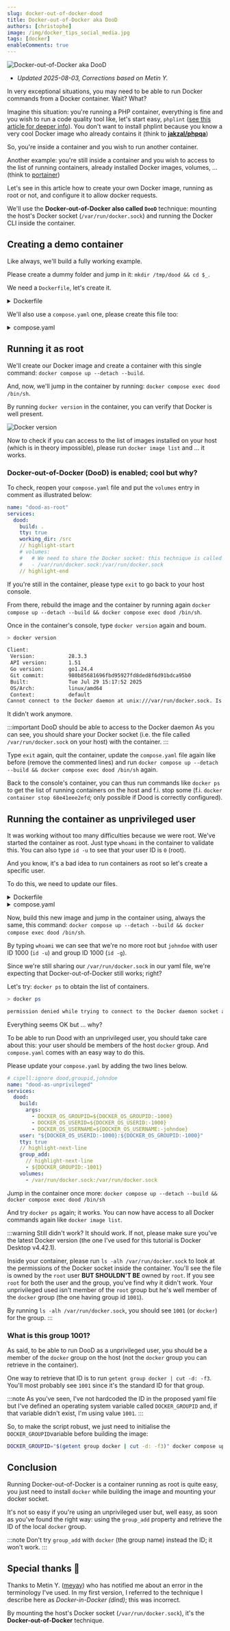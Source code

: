 ```yaml
---
slug: docker-out-of-docker-dood
title: Docker-out-of-Docker aka DooD
authors: [christophe]
image: /img/docker_tips_social_media.jpg
tags: [docker]
enableComments: true
---
```

<!-- cspell:ignore phplint,dind,dood,groupid,johndoe,addgroup,adduser,getent,metin,meyay -->

![Docker-out-of-Docker aka DooD](/img/docker_tips_banner.jpg)

* *Updated 2025-08-03, Corrections based on Metin Y.*

In very exceptional situations, you may need to be able to run Docker commands from a Docker container. Wait? What?

Imagine this situation: you're running a PHP container, everything is fine and you wish to run a code quality tool like, let's start easy, `phplint` ([see this article for deeper info](/blog/php-jakzal-phpqa/#php-parallel-lint)). You don't want to install phplint because you know a very cool Docker image who already contains it (think to **[jakzal/phpqa](https://hub.docker.com/r/jakzal/phpqa)**)

So, you're inside a container and you wish to run another container.

Another example: you're still inside a container and you wish to access to the list of running containers, already installed Docker images, volumes, ... (think to [portainer](https://www.portainer.io/))

Let's see in this article how to create your own Docker image, running as root or not, and configure it to allow docker requests.

We'll use the **Docker-out-of-Docker also called `DooD`** technique: mounting the host's Docker socket (`/var/run/docker.sock`) and running the Docker CLI inside the container.

<!-- truncate -->

## Creating a demo container

Like always, we'll build a fully working example.

Please create a dummy folder and jump in it: `mkdir /tmp/dood && cd $_`.

We need a `Dockerfile`, let's create it.

<details>

<summary>Dockerfile</summary>

```dockerfile
# syntax=docker/dockerfile:1

FROM alpine:latest

# hadolint ignore=DL3008
# Note: use docker.io and not docker if you are using another image than alpine (i.e. with apt-get and not apk)
RUN apk update && apk add docker
    
# hadolint ignore=DL3002
USER root
```

</details>

We'll also use a `compose.yaml` one, please create this file too:

<details>

<summary>compose.yaml</summary>

```yaml
# cspell:ignore dood
name: "dood-as-root"
services:
  dood:
    build: .
    tty: true
    working_dir: /src
    volumes:
      # We need to share the Docker socket: this technique is called "Docker-out-of-Docker"
      - /var/run/docker.sock:/var/run/docker.sock
```

</details>

## Running it as root

We'll create our Docker image and create a container with this single command: `docker compose up --detach --build`.

And, now, we'll jump in the container by running: `docker compose exec dood /bin/sh`.

By running `docker version` in the container, you can verify that Docker is well present.

![Docker version](./images/version.png)

Now to check if you can access to the list of images installed on your host (which is in theory impossible), please run `docker image list` and ... it works.

### Docker-out-of-Docker (DooD) is enabled; cool but why?

To check, reopen your `compose.yaml` file and put the `volumes` entry in comment as illustrated below:

```yaml
name: "dood-as-root"
services:
  dood:
    build: .
    tty: true
    working_dir: /src
    // highlight-start
    # volumes:
    #   # We need to share the Docker socket: this technique is called "Docker-out-of-Docker"
    #   - /var/run/docker.sock:/var/run/docker.sock
    // highlight-end

```

If you're still in the container, please type `exit` to go back to your host console.

From there, rebuild the image and the container by running again `docker compose up --detach --build && docker compose exec dood /bin/sh`.

Once in the container's console, type `docker version` again and boum.

```bash
> docker version

Client:
 Version:           28.3.3
 API version:       1.51
 Go version:        go1.24.4
 Git commit:        980b85681696fbd95927fd8ded8f6d91bdca95b0
 Built:             Tue Jul 29 15:17:52 2025
 OS/Arch:           linux/amd64
 Context:           default
Cannot connect to the Docker daemon at unix:///var/run/docker.sock. Is the docker daemon running?
```

It didn't work anymore.

:::important DooD should be able to access to the Docker daemon
As you can see, you should share your Docker socket (i.e. the file called `/var/run/docker.sock` on your host) with the container.
:::

Type `exit` again, quit the container, update the `compose.yaml` file again like before (remove the commented lines) and run `docker compose up --detach --build && docker compose exec dood /bin/sh` again.

Back to the console's container, you can thus run commands like `docker ps` to get the list of running containers on the host and f.i. stop some (f.i. `docker container stop 68e41eee2efd`; only possible if Dood is correctly configured).

## Running the container as unprivileged user

It was working without too many difficulties because we were root. We've started the container as root. Just type `whoami` in the container to validate this. You can also type `id -u` to see that your user ID is `0` (root).

And you know, it's a bad idea to run containers as root so let's create a specific user.

To do this, we need to update our files.

<details>

<summary>Dockerfile</summary>

```dockerfile
# syntax=docker/dockerfile:1

# cspell:ignore groupid,johndoe,addgroup,adduser# syntax=docker/dockerfile:1

ARG DOCKER_OS_GROUPID=1000
ARG DOCKER_OS_USERID=1000
ARG DOCKER_OS_USERNAME="johndoe"

FROM alpine:latest

# hadolint ignore=DL3008
# Note: use docker.io and not docker if you are using another image than alpine (i.e. with apt-get and not apk)
RUN apk update && apk add docker
    
ARG DOCKER_OS_GROUPID
ARG DOCKER_OS_USERID
ARG DOCKER_OS_USERNAME

RUN set -e -x \
    && mkdir -p "/home/${DOCKER_OS_USERNAME}" \
    && addgroup -g "${DOCKER_OS_GROUPID}" "${DOCKER_OS_USERNAME}" \
    # Create our application user
    && adduser -S -D -u "${DOCKER_OS_USERID}"  -G "${DOCKER_OS_USERNAME}" -h "/home/${DOCKER_OS_USERNAME}" "${DOCKER_OS_USERNAME}" \
    # And, finally, set the correct permissions to the home folder of our user
    && chown -R "${DOCKER_OS_USERNAME}":"${DOCKER_OS_GROUPID}" "/home/${DOCKER_OS_USERNAME}"

USER "${DOCKER_OS_USERNAME}"

ARG DOCKER_OS_GROUPID=1000
ARG DOCKER_OS_USERID=1000
ARG DOCKER_OS_USERNAME="johndoe"

FROM alpine:latest

# hadolint ignore=DL3008
# Note: use docker.io and not docker if you are using another image than alpine (i.e. with apt-get and not apk)
RUN apk update && apk add docker
    
ARG DOCKER_OS_GROUPID
ARG DOCKER_OS_USERID
ARG DOCKER_OS_USERNAME

RUN set -e -x \
    && mkdir -p "/home/${DOCKER_OS_USERNAME}" \
    && addgroup -g "${DOCKER_OS_GROUPID}" "${DOCKER_OS_USERNAME}" \
    # Create our application user
    && adduser -S -D -u "${DOCKER_OS_USERID}"  -G "${DOCKER_OS_USERNAME}" -h "/home/${DOCKER_OS_USERNAME}" "${DOCKER_OS_USERNAME}" \
    # And, finally, set the correct permissions to the home folder of our user
    && chown -R "${DOCKER_OS_USERNAME}":"${DOCKER_OS_GROUPID}" "/home/${DOCKER_OS_USERNAME}"

USER "${DOCKER_OS_USERNAME}"
```

</details>

<details>

<summary>compose.yaml</summary>

```yaml
# cspell:ignore dood,groupid,johndoe
name: "dood-as-unprivileged"
services:
  dood:
    build:
      args:
        - DOCKER_OS_GROUPID=${DOCKER_OS_GROUPID:-1000}
        - DOCKER_OS_USERID=${DOCKER_OS_USERID:-1000}
        - DOCKER_OS_USERNAME=${DOCKER_OS_USERNAME:-johndoe}
    user: "${DOCKER_OS_USERID:-1000}:${DOCKER_OS_GROUPID:-1000}"
    tty: true
    volumes:
      - /var/run/docker.sock:/var/run/docker.sock
```

</details>

Now, build this new image and jump in the container using, always the same, this command: `docker compose up --detach --build && docker compose exec dood /bin/sh`.

By typing `whoami` we can see that we're no more root but `johndoe` with user ID 1000 (`id -u`) and group ID 1000 (`id -g`).

Since we're still sharing our `/var/run/docker.sock` in our yaml file, we're expecting that Docker-out-of-Docker still works; right?

Let's try: `docker ps` to obtain the list of containers.

```bash
> docker ps

permission denied while trying to connect to the Docker daemon socket at unix:///var/run/docker.sock: Get "http://%2Fvar%2Frun%2Fdocker.sock/v1.51/containers/json": dial unix /var/run/docker.sock: connect: permission denied
```

Everything seems OK but ... why?

To be able to run Dood with an unprivileged user, you should take care about this: your user should be members of the host `docker` group. And `compose.yaml` comes with an easy way to do this.

Please update your `compose.yaml` by adding the two lines below.

```yaml
# cspell:ignore dood,groupid,johndoe
name: "dood-as-unprivileged"
services:
  dood:
    build:
      args:
        - DOCKER_OS_GROUPID=${DOCKER_OS_GROUPID:-1000}
        - DOCKER_OS_USERID=${DOCKER_OS_USERID:-1000}
        - DOCKER_OS_USERNAME=${DOCKER_OS_USERNAME:-johndoe}
    user: "${DOCKER_OS_USERID:-1000}:${DOCKER_OS_GROUPID:-1000}"
    tty: true
    // highlight-next-line    
    group_add:
      // highlight-next-line
      - ${DOCKER_GROUPID:-1001}
    volumes:
      - /var/run/docker.sock:/var/run/docker.sock
```

Jump in the container once more: `docker compose up --detach --build && docker compose exec dood /bin/sh`

And try `docker ps` again; it works. You can now have access to all Docker commands again like `docker image list`.

:::warning Still didn't work?
It should work. If not, please make sure you've the latest Docker version (the one I've used for this tutorial is Docker Desktop v4.42.1).

Inside your container, please run `ls -alh /var/run/docker.sock` to look at the permissions of the Docker socket inside the container. You'll see the file is owned by the `root` user **BUT SHOULDN'T BE** owned by `root`. If you see `root` for both the user and the group, you've find why it didn't work. Your unprivileged used isn't member of the `root` group but he's well member of the `docker` group (the one having group id `1001`).

By running `ls -alh /var/run/docker.sock`, you should see `1001` (or `docker`) for the group.
:::

### What is this group 1001?

As said, to be able to run DooD as a unprivileged user, you should be a member of the `docker` group on the host (not the `docker` group you can retrieve in the container).

One way to retrieve that ID is to run `getent group docker | cut -d: -f3`.  You'll most probably see `1001` since it's the standard ID for that group.

:::note
As you've seen, I've not hardcoded the ID in the proposed yaml file but I've defined an operating system variable called `DOCKER_GROUPID` and, if that variable didn't exist, I'm using value `1001`.
:::

So, to make the script robust, we just need to initialise the `DOCKER_GROUPID`variable before building the image:

```bash
DOCKER_GROUPID="$(getent group docker | cut -d: -f3)" docker compose up --detach --build && docker compose exec Dood /bin/sh
```

## Conclusion

Running Docker-out-of-Docker is a container running as root is quite easy, you just need to install `docker` while building the image and mounting your docker socket.

It's not so easy if you're using an unprivileged user but, well easy, as soon as you've found the right way: using the `group_add` property and retrieve the ID of the local `docker` group.

:::note
Don't try `group_add` with `docker` (the group name) instead the ID; it won't work.
:::

## Special thanks 🙏

Thanks to Metin Y. ([meyay](https://forums.docker.com/u/meyay/summary)) who has notified me about an error in the terminology I've used. In my first version, I referred to the technique I describe here as *Docker-in-Docker (dind)*; this was incorrect.

By mounting the host's Docker socket (`/var/run/docker.sock`), it's the **Docker-out-of-Docker** technique.
